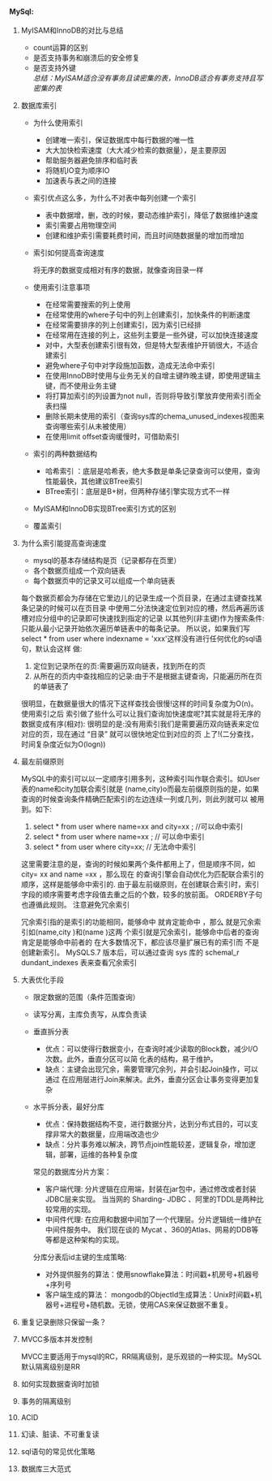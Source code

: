 #### MySql:

1. MyISAM和InnoDB的对比与总结
   + count运算的区别
   + 是否支持事务和崩溃后的安全修复
   + 是否支持外键  
  *总结：MyISAM适合没有事务且读密集的表，InnoDB适合有事务支持且写密集的表*
2. 数据库索引
     + 为什么使用索引
        + 创建唯一索引，保证数据库中每行数据的唯一性
        + 大大加快检索速度（大大减少检索的数据量），是主要原因
        + 帮助服务器避免排序和临时表
        + 将随机IO变为顺序IO
        + 加速表与表之间的连接
     + 索引优点这么多，为什么不对表中每列创建一个索引
        + 表中数据增，删，改的时候，要动态维护索引，降低了数据维护速度
        + 索引需要占用物理空间
        + 创建和维护索引需要耗费时间，而且时间随数据量的增加而增加
     + 索引如何提高查询速度
     
         将无序的数据变成相对有序的数据，就像查询目录一样
         
     + 使用索引注意事项
        + 在经常需要搜索的列上使用
        + 在经常使用的where子句中的列上创建索引，加快条件的判断速度
        + 在经常需要排序的列上创建索引，因为索引已经排
        + 在经常用在连接的列上，这些列主要是一些外键，可以加快连接速度
        + 对中，大型表创建索引很有效，但是特大型表维护开销很大，不适合建索引
        + 避免where子句中对字段施加函数，造成无法命中索引
        + 在使用InnoDB时使用与业务无关的自增主键昨晚主键，即使用逻辑主键，而不使用业务主键
        + 将打算加索引的列设置为not null，否则将导致引擎放弃使用索引而全表扫描
        + 删除长期未使用的索引（查询sys库的chema_unused_indexes视图来查询哪些索引从未被使用）
        + 在使用limit offset查询缓慢时，可借助索引
     + 索引的两种数据结构
        + 哈希索引 ：底层是哈希表，绝大多数是单条记录查询可以使用，查询性能最快，其他建议BTree索引
        + BTree索引：底层是B+树，但两种存储引擎实现方式不一样
     + MyISAM和InnoDB实现BTree索引方式的区别
      
     + 覆盖索引
     
3. 为什么索引能提高查询速度
   + mysql的基本存储结构是页（记录都存在页里）
   + 各个数据页组成一个双向链表
   + 每个数据页中的记录又可以组成一个单向链表
   
    每个数据页都会为存储在它里边儿的记录生成一个页目录，在通过主键查找某条记录的时候可以在页目录 中使用二分法快速定位到对应的槽，然后再遍历该槽对应分组中的记录即可快速找到指定的记录 以其他列(非主键)作为搜索条件:只能从最小记录开始依次遍历单链表中的每条记录。
所以说，如果我们写select * from user where indexname = 'xxx'这样没有进行任何优化的sql语句，默认会这样 做:
   1. 定位到记录所在的页:需要遍历双向链表，找到所在的页
   2. 从所在的页内中查找相应的记录:由于不是根据主键查询，只能遍历所在页的单链表了
   
   很明显，在数据量很大的情况下这样查找会很慢!这样的时间复杂度为O(n)。 使用索引之后 索引做了些什么可以让我们查询加快速度呢?其实就是将无序的数据变成有序(相对):
很明显的是:没有用索引我们是需要遍历双向链表来定位对应的页，现在通过 “目录” 就可以很快地定位到对应的页 上了!(二分查找，时间复杂度近似为O(logn))

4. 最左前缀原则

   MySQL中的索引可以以一定顺序引用多列，这种索引叫作联合索引。如User表的name和city加联合索引就是 (name,city)o而最左前缀原则指的是，如果查询的时候查询条件精确匹配索引的左边连续一列或几列，则此列就可以 被用到。如下:
   1. select * from user where name=xx and city=xx ; //可以命中索引 
   2. select * from user where name=xx ; // 可以命中索引
   3. select * from user where city=xx; // 无法命中索引

   这里需要注意的是，查询的时候如果两个条件都用上了，但是顺序不同，如 city= xx and name =xx ，那么现在 的查询引擎会自动优化为匹配联合索引的顺序，这样是能够命中索引的.
由于最左前缀原则，在创建联合索引时，索引字段的顺序需要考虑字段值去重之后的个数，较多的放前面。 ORDERBY子句也遵循此规则。
注意避免冗余索引

   冗余索引指的是索引的功能相同，能够命中 就肯定能命中 ，那么 就是冗余索引如(name,city )和(name )这两 个索引就是冗余索引，能够命中后者的查询肯定是能够命中前者的 在大多数情况下，都应该尽量扩展已有的索引而 不是创建新索引。
MySQLS.7 版本后，可以通过查询 sys 库的 schemal_r dundant_indexes 表来查看冗余索引

5. 大表优化手段
   + 限定数据的范围（条件范围查询）
   + 读写分离，主库负责写，从库负责读
   + 垂直拆分表 
     + 优点：可以使得行数据变小，在查询时减少读取的Block数，减少I/O次数。此外，垂直分区可以简 化表的结构，易于维护。
     + 缺点：主键会出现冗余，需要管理冗余列，并会引起Join操作，可以通过 在应用层进行Join来解决。此外，垂直分区会让事务变得更加复杂
   + 水平拆分表，最好分库 
     + 优点：保持数据结构不变，进行数据分片，达到分布式目的，可以支撑非常大的数据量，应用端改造也少
     + 缺点：分片事务难以解决，跨节点join性能较差，逻辑复杂，增加逻辑，部署，运维的各种复杂度
     
     常见的数据库分片方案：
     
        + 客户端代理: 分片逻辑在应用端，封装在jar包中，通过修改或者封装JDBC层来实现。 当当网的 Sharding- JDBC 、阿里的TDDL是两种比较常用的实现。
        + 中间件代理: 在应用和数据中间加了一个代理层。分片逻辑统一维护在中间件服务中。 我们现在谈的 Mycat 、360的Atlas、网易的DDB等等都是这种架构的实现。
        
     分库分表后id主键的生成策略:
     
        + 对外提供服务的算法：使用snowflake算法：时间戳+机房号+机器号+序列号
        + 客户端生成的算法： mongodb的ObjectId生成算法：Unix时间戳+机器号+进程号+随机数。无锁，使用CAS来保证数据不重复。
           
6. 重复记录删除只保留一条？

7. MVCC多版本并发控制

   MVCC主要适用于mysql的RC，RR隔离级别，是乐观锁的一种实现。MySQL默认隔离级别是RR
   
   
8. 如何实现数据查询时加锁

9. 事务的隔离级别

10. ACID

11. 幻读、脏读、不可重复读

12. sql语句的常见优化策略

13. 数据库三大范式
































       















